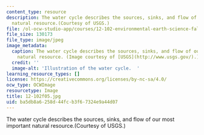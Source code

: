 ```yaml
---
content_type: resource
description: The water cycle describes the sources, sinks, and flow of our most important
  natural resource.(Courtesy of USGS.)
file: /ol-ocw-studio-app/courses/12-102-environmental-earth-science-fall-2005/ba5db8a6258d44fcb3f67324e9a44d07_12-102f05.jpg
file_size: 130173
file_type: image/jpeg
image_metadata:
  caption: The water cycle describes the sources, sinks, and flow of our most important
    natural resource. (Image courtesy of [USGS](http://www.usgs.gov/).)
  credit: ''
  image-alt: 'Illustration of the water cycle.  '
learning_resource_types: []
license: https://creativecommons.org/licenses/by-nc-sa/4.0/
ocw_type: OCWImage
resourcetype: Image
title: 12-102f05.jpg
uid: ba5db8a6-258d-44fc-b3f6-7324e9a44d07
---
```

The water cycle describes the sources, sinks, and flow of our most important natural resource.(Courtesy of USGS.)